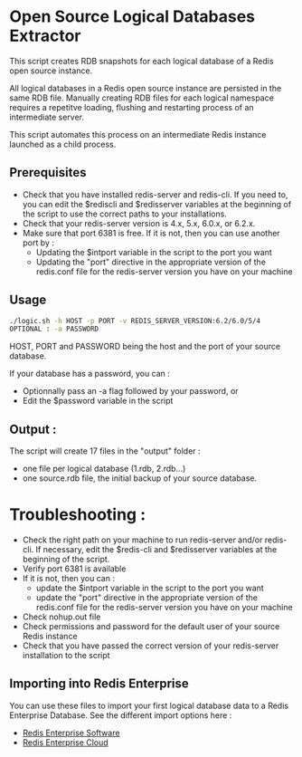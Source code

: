 
# Open Source Logical Databases Extractor

This script creates RDB snapshots for each logical database of a Redis open source instance. 

All logical databases in a Redis open source instance are persisted in the same RDB file. Manually creating RDB files for each logical namespace requires a repetitve loading, flushing and restarting process of an intermediate server.

This script automates this process on an intermediate Redis instance launched as a child process. 

## Prerequisites

- Check that you have installed redis-server and redis-cli. If you need to, you can edit the $rediscli and $redisserver variables at the beginning of the script to use the correct paths to your installations.
- Check that your redis-server version is 4.x, 5.x, 6.0.x, or 6.2.x. 
- Make sure that port 6381 is free. If it is not, then you can use another port by :
  - Updating the $intport variable in the script to the port you want
  - Updating the "port" directive in the appropriate version of the redis.conf file for the redis-server version you have on your machine

## Usage

```sh
./logic.sh -h HOST -p PORT -v REDIS_SERVER_VERSION:6.2/6.0/5/4 
OPTIONAL : -a PASSWORD
```

HOST, PORT and PASSWORD being the host and the port of your source database. 

If your database has a password, you can :
- Optionnally pass an -a flag followed by your password, or
- Edit the $password variable in the script


## Output : 

The script will create 17 files in the "output" folder : 
- one file per logical database (1.rdb, 2.rdb...)
- one source.rdb file, the initial backup of your source database. 

# Troubleshooting :

- Check the right path on your machine to run redis-server and/or redis-cli. If necessary, edit the $redis-cli and $redisserver variables at the beginning of the script.
- Verify port 6381 is available
- If it is not, then you can :
  - update the $intport variable in the script to the port you want
  - update the "port" directive in the appropriate version of the redis.conf file for the redis-server version you have on your machine
- Check nohup.out file
- Check permissions and password for the default user of your source Redis instance
- Check that you have passed the correct version of your redis-server installation to the script


## Importing into Redis Enterprise

You can use these files to import your first logical database data to a Redis Enterprise Database. See the different import options here :
- [Redis Enterprise Software](https://docs.redis.com/latest/rs/databases/import-export/import-data/)
- [Redis Enterprise Cloud](https://docs.redis.com/latest/rc/databases/import-data/)
